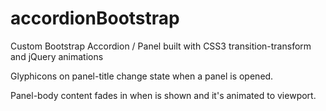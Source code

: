 # accordionBootstrap
Custom Bootstrap Accordion / Panel built with CSS3 transition-transform and jQuery animations

Glyphicons on panel-title change state when a panel is opened. 

Panel-body content fades in when is shown and it's animated to viewport.

